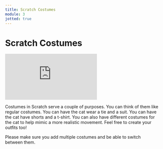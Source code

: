 ```yaml
---
title: Scratch Costumes
module: 3
jotted: true
---
```


# Scratch Costumes

<div class="embed-responsive embed-responsive-16by9"><iframe class="embed-responsive-item" src="https://www.youtube.com/embed/wb6r8hlYPNg" frameborder="0" allowfullscreen></iframe></div>

Costumes in Scratch serve a couple of purposes.  You can think of them like regular costumes. You can have the cat wear a tie and a suit.  You can have the cat have shorts and a t-shirt.  You can also have different costumes for the cat to help mimic a more realistic movement. Feel free to create your outfits too!

Please make sure you add multiple costumes and be able to switch between them.